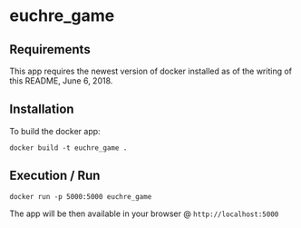 # euchre_game

## Requirements

This app requires the newest version of docker installed as of the writing of this README, June 6, 2018.

## Installation

To build the docker app:

```
docker build -t euchre_game .
```

## Execution / Run

```
docker run -p 5000:5000 euchre_game
```

The app will be then available in your browser @ `http://localhost:5000`
